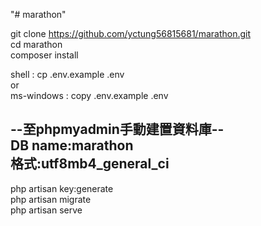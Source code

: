 "# marathon"

git clone https://github.com/yctung56815681/marathon.git<br/>
cd marathon<br/>
composer install<br/>

shell : cp .env.example .env<br/>
or<br/>
ms-windows : copy .env.example .env<br/>

--至phpmyadmin手動建置資料庫--<br/>
DB name:marathon <br/>
格式:utf8mb4_general_ci <br/>
---

php artisan key:generate<br/>
php artisan migrate<br/>
php artisan serve<br/>
